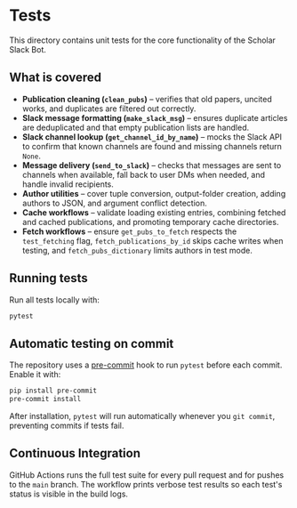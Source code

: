 # Tests

This directory contains unit tests for the core functionality of the Scholar Slack Bot.

## What is covered
- **Publication cleaning (`clean_pubs`)** – verifies that old papers, uncited works, and duplicates are filtered out correctly.
- **Slack message formatting (`make_slack_msg`)** – ensures duplicate articles are deduplicated and that empty publication lists are handled.
- **Slack channel lookup (`get_channel_id_by_name`)** – mocks the Slack API to confirm that known channels are found and missing channels return `None`.
- **Message delivery (`send_to_slack`)** – checks that messages are sent to channels when available, fall back to user DMs when needed, and handle invalid recipients.
- **Author utilities** – cover tuple conversion, output-folder creation, adding authors to JSON, and argument conflict detection.
- **Cache workflows** – validate loading existing entries, combining fetched and cached publications, and promoting temporary cache directories.
- **Fetch workflows** – ensure `get_pubs_to_fetch` respects the `test_fetching` flag, `fetch_publications_by_id` skips cache writes when testing, and `fetch_pubs_dictionary` limits authors in test mode.

## Running tests
Run all tests locally with:

```bash
pytest
```

## Automatic testing on commit
The repository uses a [pre-commit](https://pre-commit.com/) hook to run `pytest` before each commit. Enable it with:

```bash
pip install pre-commit
pre-commit install
```

After installation, `pytest` will run automatically whenever you `git commit`, preventing commits if tests fail.

## Continuous Integration

GitHub Actions runs the full test suite for every pull request and for pushes to the `main` branch. The workflow prints
verbose test results so each test's status is visible in the build logs.
